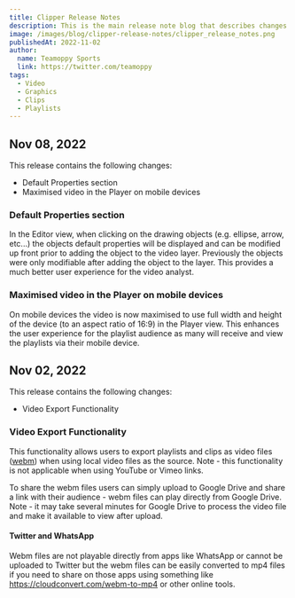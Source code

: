 ```yaml
---
title: Clipper Release Notes
description: This is the main release note blog that describes changes that are made in the Clipper application.
image: /images/blog/clipper-release-notes/clipper_release_notes.png
publishedAt: 2022-11-02
author:
  name: Teamoppy Sports
  link: https://twitter.com/teamoppy
tags:
  - Video
  - Graphics
  - Clips
  - Playlists
---
```


## Nov 08, 2022

This release contains the following changes:
- Default Properties section
- Maximised video in the Player on mobile devices

### Default Properties section

In the Editor view, when clicking on the drawing objects (e.g. ellipse, arrow, etc...) the objects default properties will be displayed and can be modified up front prior to adding the object to the video layer. Previously the objects were only modifiable after adding the object to the layer. This provides a much better user experience for the video analyst.

### Maximised video in the Player on mobile devices

On mobile devices the video is now maximised to use full width and height of the device (to an aspect ratio of 16:9) in the Player view. This enhances the user experience for the playlist audience as many will receive and view the playlists via their mobile device.

## Nov 02, 2022

This release contains the following changes:
- Video Export Functionality

### Video Export Functionality

This functionality allows users to export playlists and clips as video files ([webm](https://www.webmproject.org/users/)) when using local video files as the source. Note - this functionality is not applicable when using YouTube or Vimeo links.

To share the webm files users can simply upload to Google Drive and share a link with their audience - webm files can play directly from Google Drive. Note - it may take several minutes for Google Drive to process the video file and make it available to view after upload.

#### Twitter and WhatsApp
Webm files are not playable directly from apps like WhatsApp or cannot be uploaded to Twitter but the webm files can be easily converted to mp4 files if you need to share on those apps using something like https://cloudconvert.com/webm-to-mp4 or other online tools.
